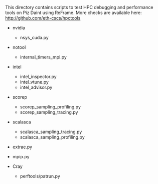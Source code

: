 This directory contains scripts to test HPC debugging and performance tools on
Piz Daint using ReFrame. More checks are available here:
http://github.com/eth-cscs/hpctools

* nvidia
    * nsys_cuda.py

* notool
    * internal_timers_mpi.py

* intel
    * intel_inspector.py
    * intel_vtune.py
    * intel_advisor.py

* scorep
    * scorep_sampling_profiling.py
    * scorep_sampling_tracing.py

* scalasca
    * scalasca_sampling_tracing.py
    * scalasca_sampling_profiling.py

* extrae.py

* mpip.py

* Cray
    * perftools/patrun.py